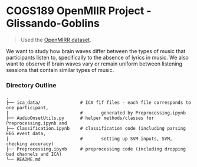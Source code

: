 COGS189 OpenMIIR Project - Glissando-Goblins
============================
> Used the [OpenMIRR dataset](https://github.com/sstober/openmiir).

We want to study how brain waves differ between the types of music that participants listen to, specifically to the absence of lyrics in music. We also want to observe if brain waves vary or remain uniform between listening sessions that contain similar types of music. 

### Directory Outline

    .
    ├── ica_data/               # ICA fif files - each file corresponds to one participant, 
    |                           #       generated by Preprocessing.ipynb
    ├── AudioOnsetUtils.py      # helper methods/classes for Preprocessing.ipynb and 
    ├── Classification.ipynb    # classification code (including parsing EEG event data, 
    |                           #       setting up SVM inputs, SVM, checking accuracy)
    ├── Preprocessing.ipynb     # preprocessing code (including dropping bad channels and ICA)
    └── README.md
